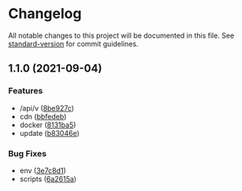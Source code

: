 # Changelog

All notable changes to this project will be documented in this file. See [standard-version](https://github.com/conventional-changelog/standard-version) for commit guidelines.

## 1.1.0 (2021-09-04)


### Features

* /api/v ([8be927c](https://github.com/Saber2pr/blog-ssr/commit/8be927cee7dee7553cead16ab4c29967920e60df))
* cdn ([bbfedeb](https://github.com/Saber2pr/blog-ssr/commit/bbfedeb59844b60963fb22da9ab4834074679e08))
* docker ([8131ba5](https://github.com/Saber2pr/blog-ssr/commit/8131ba569d61bda484c8a01c5a17836ea2ae9c7a))
* update ([b83046e](https://github.com/Saber2pr/blog-ssr/commit/b83046e6a735ddbac0d07220030fd3b6e9003f0b))


### Bug Fixes

* env ([3e7c8d1](https://github.com/Saber2pr/blog-ssr/commit/3e7c8d1ab6c0d959f74a9dc1fa29e7c9f88dfc7f))
* scripts ([6a2615a](https://github.com/Saber2pr/blog-ssr/commit/6a2615a368b8474aec337c7c96307573db6e6c4b))
